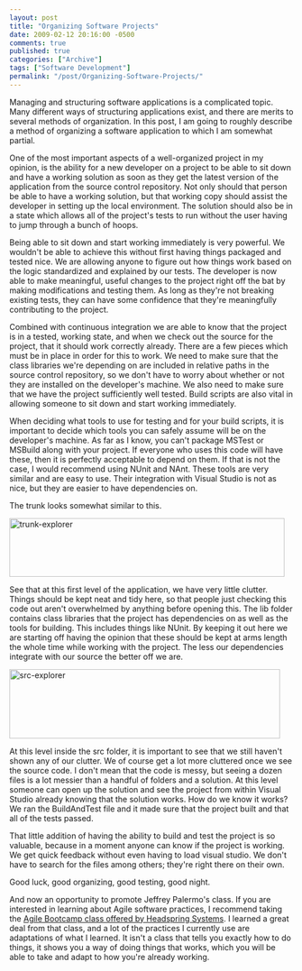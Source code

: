 ```yaml
---
layout: post
title: "Organizing Software Projects"
date: 2009-02-12 20:16:00 -0500
comments: true
published: true
categories: ["Archive"]
tags: ["Software Development"]
permalink: "/post/Organizing-Software-Projects/"
---
```


<p>Managing and structuring software applications is a complicated topic. Many different ways of structuring applications exist, and there are merits to several methods of organization. In this post, I am going to roughly describe a method of organizing a software application to which I am somewhat partial.</p>
<p>One of the most important aspects of a well-organized project in my opinion, is the ability for a new developer on a project to be able to sit down and have a working solution as soon as they get the latest version of the application from the source control repository. Not only should that person be able to have a working solution, but that working copy should assist the developer in setting up the local environment. The solution should also be in a state which allows all of the project's tests to run without the user having to jump through a bunch of hoops.</p>
<p>Being able to sit down and start working immediately is very powerful. We wouldn't be able to achieve this without first having things packaged and tested nice. We are allowing anyone to figure out how things work based on the logic standardized and explained by our tests. The developer is now able to make meaningful, useful changes to the project right off the bat by making modifications and testing them. As long as they're not breaking existing tests, they can have some confidence that they're meaningfully contributing to the project.</p>
<p>Combined with continuous integration we are able to know that the project is in a tested, working state, and when we check out the source for the project, that it should work correctly already. There are a few pieces which must be in place in order for this to work. We need to make sure that the class libraries we're depending on are included in relative paths in the source control repository, so we don't have to worry about whether or not they are installed on the developer's machine. We also need to make sure that we have the project sufficiently well tested. Build scripts are also vital in allowing someone to sit down and start working immediately.</p>
<p>When deciding what tools to use for testing and for your build scripts, it is important to decide which tools you can safely assume will be on the developer's machine. As far as I know, you can't package MSTest or MSBuild along with your project. If everyone who uses this code will have these, then it is perfectly acceptable to depend on them. If that is not the case, I would recommend using NUnit and NAnt. These tools are very similar and are easy to use. Their integration with Visual Studio is not as nice, but they are easier to have dependencies on.</p>
<p>The trunk looks somewhat similar to this.</p>
<p><img style="border: 0px none ;" src="http://brendan.enrick.com/files/media/image/WindowsLiveWriter/OrganizingSoftwareProjects_133DB/trunk-explorer_3.jpg" border="0" alt="trunk-explorer" width="488" height="104"></p>
<p>See that at this first level of the application, we have very little clutter. Things should be kept neat and tidy here, so that people just checking this code out aren't overwhelmed by anything before opening this. The lib folder contains class libraries that the project has dependencies on as well as the tools for building. This includes things like NUnit. By keeping it out here we are starting off having the opinion that these should be kept at arms length the whole time while working with the project. The less our dependencies integrate with our source the better off we are.</p>
<p><img style="border: 0px none ;" src="http://brendan.enrick.com/files/media/image/WindowsLiveWriter/OrganizingSoftwareProjects_133DB/src-explorer_3.jpg" border="0" alt="src-explorer" width="480" height="123"></p>
<p>At this level inside the src folder, it is important to see that we still haven't shown any of our clutter. We of course get a lot more cluttered once we see the source code. I don't mean that the code is messy, but seeing a dozen files is a lot messier than a handful of folders and a solution. At this level someone can open up the solution and see the project from within Visual Studio already knowing that the solution works. How do we know it works? We ran the BuildAndTest file and it made sure that the project built and that all of the tests passed.</p>
<p>That little addition of having the ability to build and test the project is so valuable, because in a moment anyone can know if the project is working. We get quick feedback without even having to load visual studio. We don't have to search for the files among others; they're right there on their own.</p>
<p>Good luck, good organizing, good testing, good night.</p>
<p>And now an opportunity to promote Jeffrey Palermo's class. If you are interested in learning about Agile software practices, I recommend taking the <a href="http://www.headspringsystems.com/services/training/">Agile Bootcamp class offered by Headspring Systems</a>. I learned a great deal from that class, and a lot of the practices I currently use are adaptations of what I learned. It isn't a class that tells you exactly how to do things, it shows you a way of doing things that works, which you will be able to take and adapt to how you're already working.</p>
